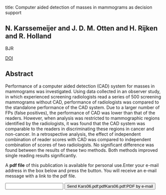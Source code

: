 title: Computer aided detection of masses in mammograms as decision support

## N. Karssemeijer and J. D. M. Otten and H. Rijken and R. Holland
BJR

<a href="https://doi.org/10.1259/bjr/37622515">DOI</a>

## Abstract
Performance of a computer aided detection (CAD) system for masses in mammograms was investigated. Using data collected in an observer study, in which experienced screening radiologists read a series of 500 screening mammograms without CAD, performance of radiologists was compared to the standalone performance of the CAD system. Due to a larger number of FPs (false positives), the performance of CAD was lower than that of the readers. However, when analysis was restricted to mammographic regions identified by the radiologists, it was found that the CAD system was comparable to the readers in discriminating these regions in cancer and non-cancer. In a retrospective analysis, the effect of independent combination of reader scores with CAD was compared to independent combination of scores of two radiologists. No significant difference was found between the results of these two methods. Both methods improved single reading results significantly.

A <b>pdf file</b> of this publication is available for personal use.Enter your e-mail address in the box below and press the button. You will receive an e-mail message with a link to the pdf file.
<form action="sender.php">  <input type="text" name="email">  <input type="submit" value="Send Kars06.pdf:pdfKars06.pdf:PDF by e-mail"></form>
